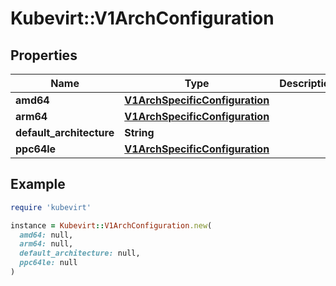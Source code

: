 # Kubevirt::V1ArchConfiguration

## Properties

| Name | Type | Description | Notes |
| ---- | ---- | ----------- | ----- |
| **amd64** | [**V1ArchSpecificConfiguration**](V1ArchSpecificConfiguration.md) |  | [optional] |
| **arm64** | [**V1ArchSpecificConfiguration**](V1ArchSpecificConfiguration.md) |  | [optional] |
| **default_architecture** | **String** |  | [optional] |
| **ppc64le** | [**V1ArchSpecificConfiguration**](V1ArchSpecificConfiguration.md) |  | [optional] |

## Example

```ruby
require 'kubevirt'

instance = Kubevirt::V1ArchConfiguration.new(
  amd64: null,
  arm64: null,
  default_architecture: null,
  ppc64le: null
)
```

